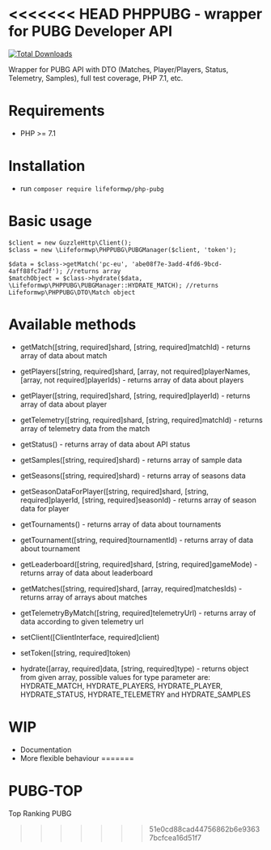 <<<<<<< HEAD
PHPPUBG - wrapper for PUBG Developer API
=======================
[![Total Downloads](https://poser.pugx.org/lifeformwp/php-pubg/downloads)](https://packagist.org/packages/lifeformwp/php-pubg)

Wrapper for PUBG API with DTO (Matches, Player/Players, Status, Telemetry, Samples), full test coverage, PHP 7.1, etc.

Requirements
============

* PHP >= 7.1

Installation
============

* run `composer require lifeformwp/php-pubg`

Basic usage
============

```
$client = new GuzzleHttp\Client();
$class = new \Lifeformwp\PHPPUBG\PUBGManager($client, 'token');

$data = $class->getMatch('pc-eu', 'abe08f7e-3add-4fd6-9bcd-4aff88fc7adf'); //returns array
$matchObject = $class->hydrate($data, \Lifeformwp\PHPPUBG\PUBGManager::HYDRATE_MATCH); //returns Lifeformwp\PHPPUBG\DTO\Match object
```

Available methods
============

* getMatch([string, required]shard, [string, required]matchId) - returns array of data about match
* getPlayers([string, required]shard, [array, not required]playerNames, [array, not required]playerIds) - returns array of data about players
* getPlayer([string, required]shard, [string, required]playerId) - returns array of data about player
* getTelemetry([string, required]shard, [string, required]matchId) - returns array of telemetry data from the match
* getStatus() - returns array of data about API status
* getSamples([string, required]shard) - returns array of sample data
* getSeasons([string, required]shard) - returns array of seasons data
* getSeasonDataForPlayer([string, required]shard, [string, required]playerId, [string, required]seasonId) - returns array of season data for player
* getTournaments() - returns array of data about tournaments
* getTournament([string, required]tournamentId) - returns array of data about tournament
* getLeaderboard([string, required]shard, [string, required]gameMode) - returns array of data about leaderboard

* getMatches([string, required]shard, [array, required]matchesIds) - returns array of arrays about matches
* getTelemetryByMatch([string, required]telemetryUrl) - returns array of data according to given telemetry url
* setClient([ClientInterface, required]client)
* setToken([string, required]token)

* hydrate([array, required]data, [string, required]type) - returns object from given array, possible values for type parameter are: HYDRATE_MATCH, HYDRATE_PLAYERS, HYDRATE_PLAYER, HYDRATE_STATUS, HYDRATE_TELEMETRY and HYDRATE_SAMPLES

WIP
============

* Documentation
* More flexible behaviour
=======
# PUBG-TOP
Top Ranking PUBG
>>>>>>> 51e0cd88cad44756862b6e93637bcfcea16d51f7
